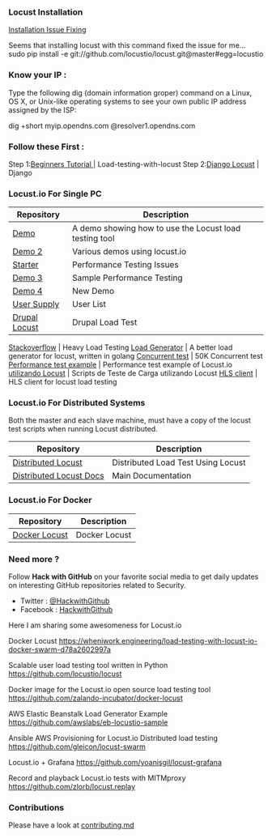 ### Locust Installation

[Installation Issue Fixing](https://github.com/locustio/locust/issues/531)

Seems that installing locust with this command fixed the issue for me...
sudo pip install -e git://github.com/locustio/locust.git@master#egg=locustio

### Know your IP :

Type the following dig (domain information groper) command on a Linux, OS X, or Unix-like operating 
systems to see your own public IP address assigned by the ISP:

dig +short myip.opendns.com @resolver1.opendns.com

### Follow these First :

Step 1:[Beginners Tutorial ](https://www.promptworks.com/blog/load-testing-with-locust) 			| Load-testing-with-locust
Step 2:[Django Locust](http://blog.apcelent.com/load-test-django-application-using-locustio.html) | Django

### Locust.io For Single PC

Repository | Description
---- | ----
[Demo ](https://github.com/bmd/locust-demo) 			| A demo showing how to use the Locust load testing tool
[Demo 2](https://github.com/jamescarr/locust.io-demo) | Various demos using locust.io
[Starter ](https://github.com/vpavlin/locust-starter) 			| Performance Testing Issues 
[Demo 3](https://github.com/rafalf/locust) | Sample Performance Testing 
[Demo 4](https://andrew-jones.com/blog/load-testing-with-locust/) | New Demo
[User Supply](https://stackoverflow.com/questions/23016278/way-to-use-locust-io-by-supplying-user-list) | User List
[Drupal Locust](https://tag1consulting.com/blog/drupal-loadtest-locust) | Drupal Load Test

[Stackoverflow](https://stackoverflow.com/questions/23779958/locust-io-heavy-load-testing) | Heavy Load Testing
[Load Generator](https://github.com/myzhan/boomer) | A better load generator for locust, written in golang
[Concurrent test](https://www.blazemeter.com/blog/how-run-50000-concurrent-users-multi-geos-using-locustio) | 50K Concurrent test
[Performance test example](https://github.com/noppanit/performance-test-example-by-locust) | Performance test example of Locust.io
[utilizando Locust](https://github.com/SpaceQA/TesteDeCarga) | Scripts de Teste de Carga utilizando Locust
[HLS client](https://github.com/martynjarvis/locust_has) | HLS client for locust load testing 

### Locust.io For Distributed Systems

Both the master and each slave machine, must have a copy of the locust test scripts when running Locust distributed.

Repository | Description
---- | ----
[Distributed Locust ](https://tag1consulting.com/blog/distributed-load-testing-locust) | Distributed Load Test Using Locust 
[Distributed Locust Docs](http://docs.locust.io/en/latest/running-locust-distributed.html) | Main Documentation

### Locust.io For Docker

Repository | Description
---- | ----
[Docker Locust ](https://wheniwork.engineering/load-testing-with-locust-io-docker-swarm-d78a2602997a) | Docker Locust 

### Need more ?

Follow **Hack with GitHub** on your favorite social media to get daily updates on interesting GitHub repositories related to Security.
 - Twitter : [@HackwithGithub](https://twitter.com/HackwithGithub)
 - Facebook : [HackwithGithub](https://www.facebook.com/HackwithGithub)

Here I am sharing some awesomeness for Locust.io


Docker Locust https://wheniwork.engineering/load-testing-with-locust-io-docker-swarm-d78a2602997a

Scalable user load testing tool written in Python https://github.com/locustio/locust

Docker image for the Locust.io open source load testing tool https://github.com/zalando-incubator/docker-locust

AWS Elastic Beanstalk Load Generator Example https://github.com/awslabs/eb-locustio-sample

Ansible AWS Provisioning for Locust.io Distributed load testing https://github.com/gleicon/locust-swarm

Locust.io + Grafana https://github.com/yoanisgil/locust-grafana

Record and playback Locust.io tests with MITMproxy https://github.com/zlorb/locust.replay


### Contributions

Please have a look at [contributing.md](contributing.md)



